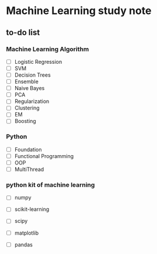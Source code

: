 # Machine Learning study note

## to-do list

### Machine Learning Algorithm 

- [ ] Logistic Regression
- [ ] SVM
- [ ] Decision Trees
- [ ] Ensemble
- [ ] Naive Bayes
- [ ] PCA
- [ ] Regularization
- [ ] Clustering
- [ ] EM
- [ ] Boosting

### Python 
- [ ] Foundation
- [ ] Functional Programming
- [ ]	OOP
- [ ] MultiThread

### python kit of machine learning
- [ ] numpy
- [ ] scikit-learning
- [ ] scipy
- [ ] matplotlib
- [ ] pandas


